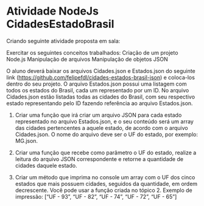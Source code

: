 # Atividade NodeJs CidadesEstadoBrasil

Criando seguinte atividade proposta em sala:



Exercitar os seguintes conceitos trabalhados:
Criação de um projeto Node.js
Manipulação de arquivos
Manipulação de objetos JSON

O aluno deverá baixar os arquivos Cidades.json e Estados.json do seguinte link
(https://github.com/felipefdl/cidades-estados-brasil-json) e coloca-los dentro do seu projeto.
O arquivo Estados.json possui uma listagem com todos os estados do Brasil, cada um
representado por um ID.
No arquivo Cidades.json estão listadas todas as cidades do Brasil, com seu respectivo estado
representando pelo ID fazendo referência ao arquivo Estados.json.

1. Criar uma função que irá criar um arquivo JSON para cada estado representado no
arquivo Estados.json, e o seu conteúdo será um array das cidades pertencentes a
aquele estado, de acordo com o arquivo Cidades.json. O nome do arquivo deve ser o
UF do estado, por exemplo: MG.json.

2. Criar uma função que recebe como parâmetro o UF do estado, realize a leitura do
arquivo JSON correspondente e retorne a quantidade de cidades daquele estado.

3. Criar um método que imprima no console um array com o UF dos cinco estados que
mais possuem cidades, seguidos da quantidade, em ordem decrescente. Você pode
usar a função criada no tópico 2. Exemplo de impressão: [“UF - 93”, “UF - 82”, “UF -
74”, “UF - 72”, “UF - 65”]

